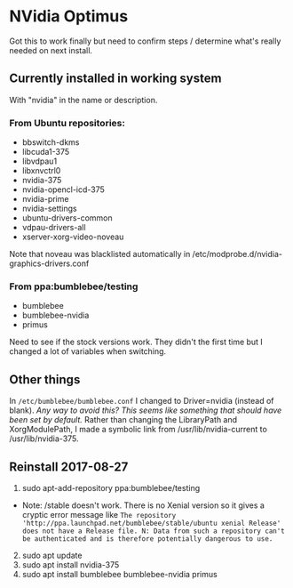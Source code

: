 # NVidia Optimus

Got this to work finally but need to confirm steps / determine what's really needed on next install.

## Currently installed in working system
With "nvidia" in the name or description.
### From Ubuntu repositories:
- bbswitch-dkms
- libcuda1-375
- libvdpau1
- libxnvctrl0
- nvidia-375
- nvidia-opencl-icd-375
- nvidia-prime
- nvidia-settings
- ubuntu-drivers-common
- vdpau-drivers-all
- xserver-xorg-video-noveau

Note that noveau was blacklisted automatically in /etc/modprobe.d/nvidia-graphics-drivers.conf

### From ppa:bumblebee/testing
- bumblebee
- bumblebee-nvidia
- primus

Need to see if the stock versions work. They didn't the first time but I changed a lot of variables when switching.

## Other things
In `/etc/bumblebee/bumblebee.conf` I changed to Driver=nvidia (instead of blank). *Any way to avoid this? This seems like something that should have been set by default.*
Rather than changing the LibraryPath and XorgModulePath, I made a symbolic link from /usr/lib/nvidia-current to /usr/lib/nvidia-375.

## Reinstall 2017-08-27
1. sudo apt-add-repository ppa:bumblebee/testing
- Note: /stable doesn't work. There is no Xenial version so it gives a cryptic error message like `The repository 'http://ppa.launchpad.net/bumblebee/stable/ubuntu xenial Release' does not have a Release file.
N: Data from such a repository can't be authenticated and is therefore potentially dangerous to use.`
2. sudo apt update
3. sudo apt install nvidia-375
4. sudo apt install bumblebee bumblebee-nvidia primus
